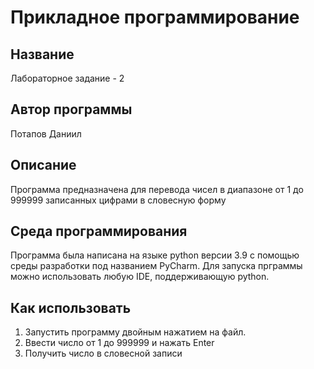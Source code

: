 # Прикладное программирование
## Название
Лабораторное задание - 2
## Автор программы
Потапов Даниил
## Описание
Программа предназначена для перевода чисел в диапазоне от 1 до 999999 записанных цифрами в словесную форму
## Среда программирования 
Программа была написана на языке python версии 3.9 с помощью среды разработки под названием PyCharm.
Для запуска прграммы можно использовать любую IDE, поддерживающую python.
## Как использовать
1. Запустить программу двойным нажатием на файл.
2. Ввести число от 1 до 999999 и нажать Enter
3. Получить число в словесной записи
